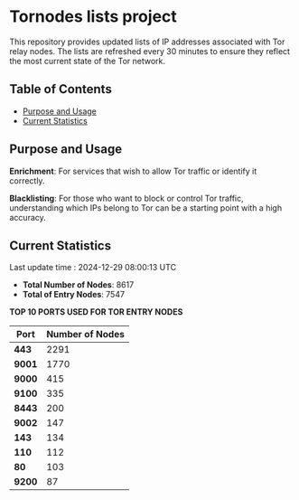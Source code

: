 # Tornodes lists project

This repository provides updated lists of IP addresses associated with Tor relay nodes. The lists are refreshed every 30 minutes to ensure they reflect the most current state of the Tor network.

## Table of Contents

- [Purpose and Usage](#purpose-and-usage)
- [Current Statistics](#current-statistics)


## Purpose and Usage

**Enrichment**: For services that wish to allow Tor traffic or identify it correctly.

**Blacklisting**: For those who want to block or control Tor traffic, understanding which IPs belong to Tor can be a starting point with a high accuracy.

## Current Statistics

Last update time : 2024-12-29 08:00:13 UTC

- **Total Number of Nodes**: 8617
- **Total of Entry Nodes**: 7547

**TOP 10 PORTS USED FOR TOR ENTRY NODES**

| **Port** | **Number of Nodes** |
|------|-----------------|
| **443**   | 2291  |
| **9001**   | 1770  |
| **9000**   | 415  |
| **9100**   | 335  |
| **8443**   | 200  |
| **9002**   | 147  |
| **143**   | 134  |
| **110**   | 112  |
| **80**   | 103  |
| **9200**   | 87  |

